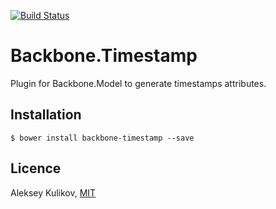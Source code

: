[![Build Status](https://secure.travis-ci.org/ask11/backbone-timestamp.png?branch=master)](https://travis-ci.org/ask11/backbone-timestamp)

# Backbone.Timestamp

  Plugin for Backbone.Model to generate timestamps attributes.

## Installation

    $ bower install backbone-timestamp --save

## Licence

  Aleksey Kulikov, [MIT](http://ask11.mit-license.org/)
